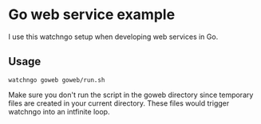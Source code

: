 # Go web service example
I use this watchngo setup when developing web services in Go.

## Usage
`watchngo goweb goweb/run.sh`

Make sure you don't run the script in the goweb directory since
temporary files are created in your current directory. These
files would trigger watchngo into an intfinite loop.
